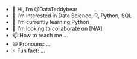 - 👋 Hi, I’m @DataTeddybear
- 👀 I’m interested in Data Science, R, Python, SQL
- 🌱 I’m currently learning Python
- 💞️ I’m looking to collaborate on [N/A]
- 📫 How to reach me ...
- 😄 Pronouns: ...
- ⚡ Fun fact: ...

<!---
DataTeddybear/DataTeddybear is a ✨ special ✨ repository because its `README.md` (this file) appears on your GitHub profile.
You can click the Preview link to take a look at your changes.
--->
